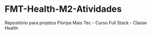 # FMT-Health-M2-Atividades
Repositório para projetos Floripa Mais Tec - Curso Full Stack - Classe Health
